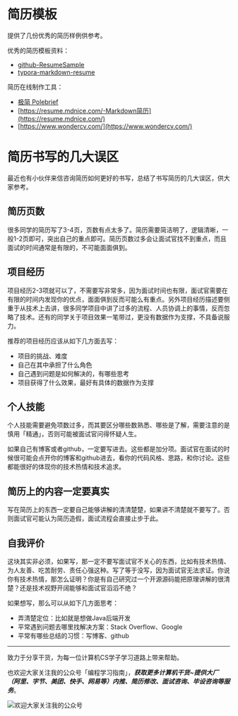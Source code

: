 # 简历模板

提供了几份优秀的简历样例供参考。

优秀的简历模板资料：  

- [github-ResumeSample](https://github.com/geekcompany/ResumeSample)  
- [typora-markdown-resume](https://github.com/CodingDocs/typora-markdown-resume)


简历在线制作工具：  

- [极简 Polebrief](https://www.polebrief.com/index)
- [https://resume.mdnice.com/-Markdown简历](https://resume.mdnice.com/)
- [https://www.wondercv.com/](https://www.wondercv.com/)

# 简历书写的几大误区
最近也有小伙伴来信咨询简历如何更好的书写，总结了书写简历的几大误区，供大家参考。

## 简历页数

很多同学的简历写了3-4页，页数有点太多了。简历需要简洁明了，逻辑清晰，一般1-2页即可，突出自己的重点即可。简历页数过多会让面试官找不到重点，而且面试的时间通常是有限的，不可能面面俱到。

## 项目经历

项目经历2-3项就可以了，不需要写非常多，因为面试时间也有限，面试官需要在有限的时间内发现你的优点，面面俱到反而可能么有重点。另外项目经历描述要侧重于从技术上去讲，很多同学项目中讲了过多的流程、人员协调上的事情，反而忽略了技术。还有的同学关于项目效果一笔带过，更没有数据作为支撑，不具备说服力。

推荐的项目经历应该从如下几方面去写：

- 项目的挑战、难度
- 自己在其中承担了什么角色
- 自己遇到问题是如何解决的，有哪些思考
- 项目获得了什么效果，最好有具体的数据作为支撑

## 个人技能

个人技能需要避免项数过多，而其要区分哪些数熟悉、哪些是了解，需要注意的是慎用「精通」，否则可能被面试官问得怀疑人生。

如果自己有博客或者github，一定要写进去。这些都是加分项。面试官在面试的时候很可能会点开你的博客和github进去，看你的代码风格、思路，和你讨论。这些都能很好的体现你的技术热情和技术追求。

## 简历上的内容一定要真实

写在简历上的东西一定要自己能够讲解的清清楚楚，如果讲不清楚就不要写了。否则面试官可能认为简历造假，面试流程会直接止步于此。

## 自我评价

这块其实非必须，如果写，那一定不要写面试官不关心的东西，比如有技术热情、为人友善、吃苦耐劳、责任心强这种。写了等于没写，因为面试官无法求证。你说你有技术热情，那怎么证明？你是有自己研究过一个开源源码能把原理讲解的很清楚？还是技术视野开阔能够和面试官滔滔不绝？

如果想写，那么可以从如下几方面思考：

- 弄清楚定位：比如就是想做Java后端开发
- 平常遇到问题去哪里找解决方案：Stack Overflow、Google
- 平常有哪些总结的习惯：写博客、github

---

致力于分享干货，为每一位计算机CS学子学习道路上带来帮助。

也欢迎大家关注我的公众号「编程学习指南」，***获取更多计算机干货~提供大厂（阿里、字节、美团、快手、网易等）内推、简历修改、面试咨询、毕设咨询等服务***。

![欢迎大家关注我的公众号](https://github.com/xiajunhust/awosome-cs/blob/main/QR-CODE.jpg)

